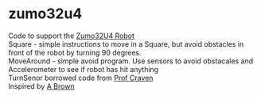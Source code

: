 # zumo32u4
Code to support the <a href="https://www.pololu.com/docs/0J63">Zumo32U4 Robot</a><br>
Square - simple instructions to move in a Square, but avoid obstacles in front of the robot by turning 90 degrees.<br>
MoveAround - simple avoid program. Use sensors to avoid obstacales and Accelerometer to see if robot has hit anything<br>
TurnSenor borrowed code from <a href="https://github.com/pvcraven/zumo_32u4_examples">Prof Craven</a><br>
Inspired by <a href="http://www.abrowndesign.com/?s=zumo">A Brown</a><br>
